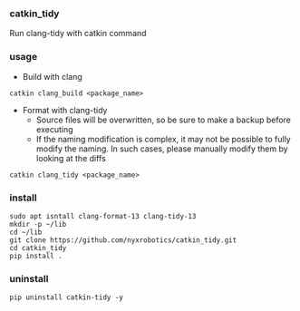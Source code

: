 ### catkin_tidy

Run clang-tidy with catkin command

### usage

- Build with clang

```
catkin clang_build <package_name>
```

- Format with clang-tidy
  - Source files will be overwritten, so be sure to make a backup before executing
  - If the naming modification is complex, it may not be possible to fully modify the naming. In such cases, please manually modify them by looking at the diffs

```
catkin clang_tidy <package_name>
```

### install

```
sudo apt isntall clang-format-13 clang-tidy-13
mkdir -p ~/lib
cd ~/lib
git clone https://github.com/nyxrobotics/catkin_tidy.git
cd catkin_tidy
pip install .
```

### uninstall

```
pip uninstall catkin-tidy -y
```
